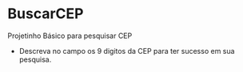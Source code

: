 # BuscarCEP
Projetinho Básico para pesquisar CEP
- Descreva no campo os 9 digitos da CEP para ter sucesso em sua pesquisa.
